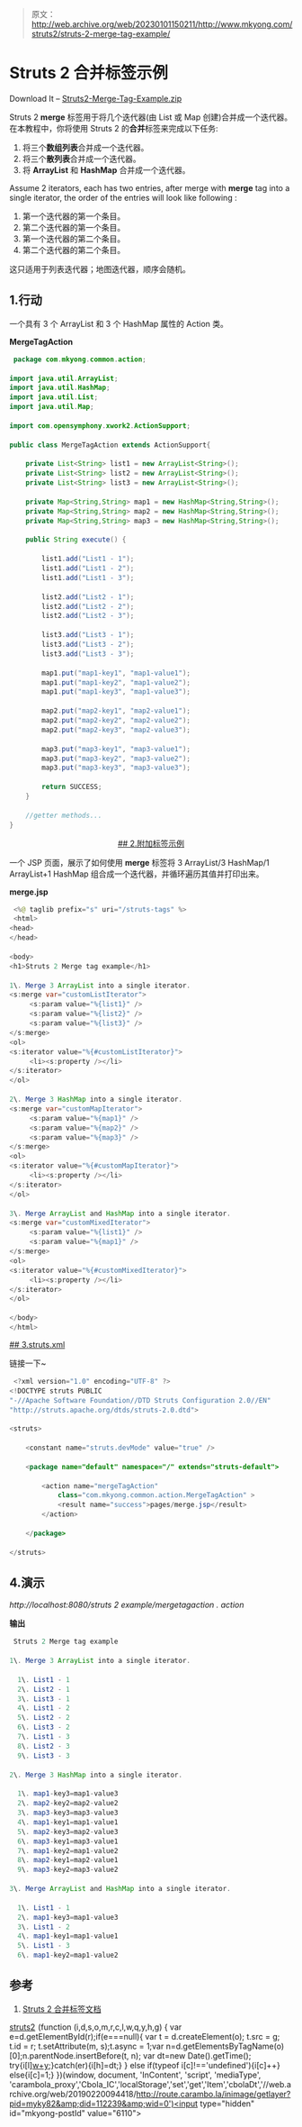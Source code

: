 > 原文：<http://web.archive.org/web/20230101150211/http://www.mkyong.com/struts2/struts-2-merge-tag-example/>

# Struts 2 合并标签示例

Download It – [Struts2-Merge-Tag-Example.zip](http://web.archive.org/web/20190220094418/http://www.mkyong.com/wp-content/uploads/2010/07/Struts2-Merge-Tag-Example.zip)

Struts 2 **merge** 标签用于将几个迭代器(由 List 或 Map 创建)合并成一个迭代器。在本教程中，你将使用 Struts 2 的**合并**标签来完成以下任务:

1.  将三个**数组列表**合并成一个迭代器。
2.  将三个**散列表**合并成一个迭代器。
3.  将 **ArrayList** 和 **HashMap** 合并成一个迭代器。

Assume 2 iterators, each has two entries, after merge with **merge** tag into a single iterator, the order of the entries will look like following :

1.  第一个迭代器的第一个条目。
2.  第二个迭代器的第一个条目。
3.  第一个迭代器的第二个条目。
4.  第二个迭代器的第二个条目。

这只适用于列表迭代器；地图迭代器，顺序会随机。

## 1.行动

一个具有 3 个 ArrayList 和 3 个 HashMap 属性的 Action 类。

**MergeTagAction**

```java
 package com.mkyong.common.action;

import java.util.ArrayList;
import java.util.HashMap;
import java.util.List;
import java.util.Map;

import com.opensymphony.xwork2.ActionSupport;

public class MergeTagAction extends ActionSupport{

	private List<String> list1 = new ArrayList<String>();
	private List<String> list2 = new ArrayList<String>();
	private List<String> list3 = new ArrayList<String>();

	private Map<String,String> map1 = new HashMap<String,String>();
	private Map<String,String> map2 = new HashMap<String,String>();
	private Map<String,String> map3 = new HashMap<String,String>();

	public String execute() {

		list1.add("List1 - 1");
		list1.add("List1 - 2");
		list1.add("List1 - 3");

		list2.add("List2 - 1");
		list2.add("List2 - 2");
		list2.add("List2 - 3");

		list3.add("List3 - 1");
		list3.add("List3 - 2");
		list3.add("List3 - 3");

		map1.put("map1-key1", "map1-value1");
		map1.put("map1-key2", "map1-value2");
		map1.put("map1-key3", "map1-value3");

		map2.put("map2-key1", "map2-value1");
		map2.put("map2-key2", "map2-value2");
		map2.put("map2-key3", "map2-value3");

		map3.put("map3-key1", "map3-value1");
		map3.put("map3-key2", "map3-value2");
		map3.put("map3-key3", "map3-value3");

		return SUCCESS;
	}

	//getter methods...
} 
```

 <ins class="adsbygoogle" style="display:block; text-align:center;" data-ad-format="fluid" data-ad-layout="in-article" data-ad-client="ca-pub-2836379775501347" data-ad-slot="6894224149">## 2.附加标签示例

一个 JSP 页面，展示了如何使用 **merge** 标签将 3 ArrayList/3 HashMap/1 ArrayList+1 HashMap 组合成一个迭代器，并循环遍历其值并打印出来。

**merge.jsp**

```java
 <%@ taglib prefix="s" uri="/struts-tags" %>
 <html>
<head>
</head>

<body>
<h1>Struts 2 Merge tag example</h1>

1\. Merge 3 ArrayList into a single iterator.
<s:merge var="customListIterator">
     <s:param value="%{list1}" />
     <s:param value="%{list2}" />
     <s:param value="%{list3}" />
</s:merge>
<ol>
<s:iterator value="%{#customListIterator}">
     <li><s:property /></li>
</s:iterator>
</ol>

2\. Merge 3 HashMap into a single iterator.
<s:merge var="customMapIterator">
     <s:param value="%{map1}" />
     <s:param value="%{map2}" />
     <s:param value="%{map3}" />
</s:merge>
<ol>
<s:iterator value="%{#customMapIterator}">
     <li><s:property /></li>
</s:iterator>
</ol>

3\. Merge ArrayList and HashMap into a single iterator.
<s:merge var="customMixedIterator">
     <s:param value="%{list1}" />
     <s:param value="%{map1}" />
</s:merge>
<ol>
<s:iterator value="%{#customMixedIterator}">
     <li><s:property /></li>
</s:iterator>
</ol>

</body>
</html> 
```

 <ins class="adsbygoogle" style="display:block" data-ad-client="ca-pub-2836379775501347" data-ad-slot="8821506761" data-ad-format="auto" data-ad-region="mkyongregion">## 3.struts.xml

链接一下~

```java
 <?xml version="1.0" encoding="UTF-8" ?>
<!DOCTYPE struts PUBLIC
"-//Apache Software Foundation//DTD Struts Configuration 2.0//EN"
"http://struts.apache.org/dtds/struts-2.0.dtd">

<struts>

 	<constant name="struts.devMode" value="true" />

	<package name="default" namespace="/" extends="struts-default">

		<action name="mergeTagAction" 
			class="com.mkyong.common.action.MergeTagAction" >
			<result name="success">pages/merge.jsp</result>
		</action>

	</package>

</struts> 
```

## 4.演示

*http://localhost:8080/struts 2 example/mergetagaction . action*

**输出**

```java
 Struts 2 Merge tag example

1\. Merge 3 ArrayList into a single iterator.

  1\. List1 - 1
  2\. List2 - 1
  3\. List3 - 1
  4\. List1 - 2
  5\. List2 - 2
  6\. List3 - 2
  7\. List1 - 3
  8\. List2 - 3
  9\. List3 - 3

2\. Merge 3 HashMap into a single iterator.

  1\. map1-key3=map1-value3
  2\. map2-key2=map2-value2
  3\. map3-key3=map3-value3
  4\. map1-key1=map1-value1
  5\. map2-key3=map2-value3
  6\. map3-key1=map3-value1
  7\. map1-key2=map1-value2
  8\. map2-key1=map2-value1
  9\. map3-key2=map3-value2

3\. Merge ArrayList and HashMap into a single iterator.

  1\. List1 - 1
  2\. map1-key3=map1-value3
  3\. List1 - 2
  4\. map1-key1=map1-value1
  5\. List1 - 3
  6\. map1-key2=map1-value2 
```

## 参考

1.  [Struts 2 合并标签文档](http://web.archive.org/web/20190220094418/http://struts.apache.org/2.1.8/docs/merge.html)

[struts2](http://web.archive.org/web/20190220094418/http://www.mkyong.com/tag/struts2/)</ins></ins>![](img/05c8cdcdc046cbbd3f52eed9a5049b63.png) (function (i,d,s,o,m,r,c,l,w,q,y,h,g) { var e=d.getElementById(r);if(e===null){ var t = d.createElement(o); t.src = g; t.id = r; t.setAttribute(m, s);t.async = 1;var n=d.getElementsByTagName(o)[0];n.parentNode.insertBefore(t, n); var dt=new Date().getTime(); try{i[l][w+y](h,i[l][q+y](h)+'&amp;'+dt);}catch(er){i[h]=dt;} } else if(typeof i[c]!=='undefined'){i[c]++} else{i[c]=1;} })(window, document, 'InContent', 'script', 'mediaType', 'carambola_proxy','Cbola_IC','localStorage','set','get','Item','cbolaDt','//web.archive.org/web/20190220094418/http://route.carambo.la/inimage/getlayer?pid=myky82&amp;did=112239&amp;wid=0')<input type="hidden" id="mkyong-postId" value="6110">







